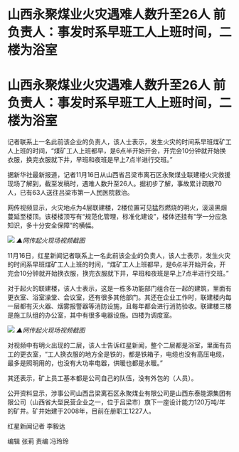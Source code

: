 # 山西永聚煤业火灾遇难人数升至26人 前负责人：事发时系早班工人上班时间，二楼为浴室

# 山西永聚煤业火灾遇难人数升至26人 前负责人：事发时系早班工人上班时间，二楼为浴室

记者联系上一名此前该企业的负责人，该人士表示，发生火灾的时间系早班煤矿工人上班的时间，“煤矿工人上班都早，是6点半开始开会，开完会10分钟就开始换衣服，换完衣服就下井，早班和夜班是早上7点半进行交班。”

据新华社最新报道，记者11月16日从山西省吕梁市离石区永聚煤业联建楼火灾救援现场了解到，截至发稿时，遇难人数升至26人。据初步了解，事故累计疏散70人，已有63人送往吕梁市第一人民医院救治。

网传视频显示，火灾地点为4层联建楼，2楼位置可见猛烈燃烧的明火，滚滚黑烟蔓延至楼顶。该楼楼顶写有“规范化管理，标准化建设”，楼体还挂有“学一分应急知识，多十分安全保障”的横幅。

![](https://inews.gtimg.com/om_bt/O9P6P8oBTGEkRjDLEfKB4yVB_kNDhY4myJyde07jEuHtIAA/1000)
_▲网传起火现场视频截图_

11月16日，红星新闻记者联系上一名此前该企业的负责人，该人士表示，发生火灾的时间系早班煤矿工人上班的时间，“煤矿工人上班都早，是6点半开始开会，开完会10分钟就开始换衣服，换完衣服就下井，早班和夜班是早上7点半进行交班。”

对于起火的联建楼，该人士表示，这是一栋多功能部门组合在一起的建筑，里面有更衣室、浴室澡堂、会议室，还有很多其他部门。其还在企业工作时，联建楼内每一层都有灭火器、烟雾报警器等消防设施，且每年都会进行消防验收。联建楼三楼是施工队组的办公室，其中有很多电器设施。四楼为调度室。

![](https://inews.gtimg.com/om_bt/OVw4QRXKS993C_TSYdXfJwjWORauVZVpzDYIYbe5E07sgAA/1000)
_▲网传起火现场视频截图_

对视频中有明火出现的二层，该人士告诉红星新闻，整个二层都是浴室，里面有员工的更衣室，“工人换衣服的地方全是铁的，都是铁箱子，电缆也没有高压电缆，最多是照明用的，也没有大功率电器，供暖也都是水暖。”

其还表示，矿上员工基本都是公司自己的队伍，没有外包的（人员）。

公开资料显示，涉事公司山西吕梁离石区永聚煤业有限公司是山西东泰能源集团有限公司（山西省大型民营企业之一，位于吕梁市）旗下一座设计能力120万吨/年的矿井。矿井始建于2008年，目前在册职工1227人。

红星新闻记者 李毅达

编辑 张莉 责编 冯玲玲

